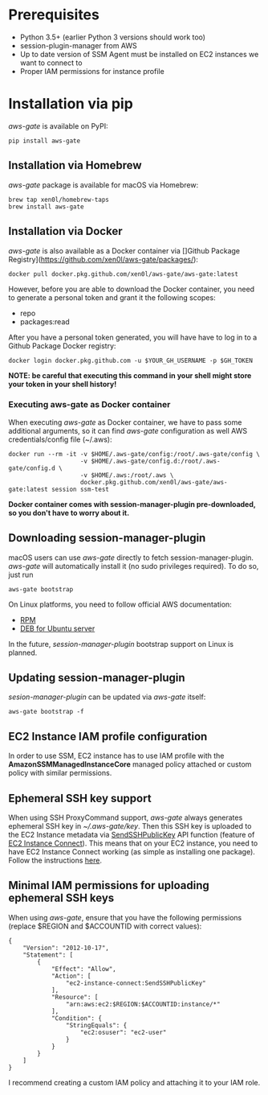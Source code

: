 # Prerequisites

* Python 3.5+ (earlier Python 3 versions should work too)
* session-plugin-manager from AWS
* Up to date version of SSM Agent must be installed on EC2 instances we want to connect to
* Proper IAM permissions for instance profile

# Installation via pip

_aws-gate_ is available on PyPI:

```
pip install aws-gate
```

## Installation via Homebrew

_aws-gate_ package is available for macOS via Homebrew:

```
brew tap xen0l/homebrew-taps
brew install aws-gate
```

## Installation via Docker

_aws-gate_ is also available as a Docker container via []Github Package Registry](https://github.com/xen0l/aws-gate/packages/):

```
docker pull docker.pkg.github.com/xen0l/aws-gate/aws-gate:latest
```

However, before you are able to download the Docker container, you need to generate a personal token and grant it the following scopes:

* repo
* packages:read

After you have a personal token generated, you will have have to log in to a Github Package Docker registry:

```
docker login docker.pkg.github.com -u $YOUR_GH_USERNAME -p $GH_TOKEN
```

**NOTE: be careful that executing this command in your shell might store your token in your shell history!**

### Executing aws-gate as Docker container

When executing _aws-gate_ as Docker container, we have to pass some additional arguments, so it can find _aws-gate_ configuration as well AWS credentials/config file (~/.aws):

```
docker run --rm -it -v $HOME/.aws-gate/config:/root/.aws-gate/config \
                    -v $HOME/.aws-gate/config.d:/root/.aws-gate/config.d \
                    -v $HOME/.aws:/root/.aws \
                    docker.pkg.github.com/xen0l/aws-gate/aws-gate:latest session ssm-test
```

**Docker container comes with session-manager-plugin pre-downloaded, so you don't have to worry about it.**

## Downloading session-manager-plugin

macOS users can use _aws-gate_ directly to fetch session-manager-plugin. _aws-gate_ will automatically install it (no sudo privileges required). To do so, just run

```
aws-gate bootstrap
```

On Linux platforms, you need to follow official AWS documentation:

* [RPM](https://docs.aws.amazon.com/systems-manager/latest/userguide/session-manager-working-with-install-plugin.html#install-plugin-linux)
* [DEB for Ubuntu server](https://docs.aws.amazon.com/systems-manager/latest/userguide/session-manager-working-with-install-plugin.html#install-plugin-debian)

In the future, _session-manager-plugin_ bootstrap support on Linux is planned.

## Updating session-manager-plugin

_sesion-manager-plugin_ can be updated via _aws-gate_ itself:

```
aws-gate bootstrap -f
```

## EC2 Instance IAM profile configuration

In order to use SSM, EC2 instance has to use IAM profile with the **AmazonSSMManagedInstanceCore**  managed policy attached or custom policy with similar permissions.

## Ephemeral SSH key support

When using SSH ProxyCommand support, _aws-gate_ always generates ephemeral SSH key in _~/.aws-gate/key_. Then this SSH key is uploaded to the EC2 Instance metadata via [SendSSHPublicKey](https://docs.aws.amazon.com/ec2-instance-connect/latest/APIReference/API_SendSSHPublicKey.html) API function (feature of [EC2 Instance Connect](https://docs.aws.amazon.com/AWSEC2/latest/UserGuide/Connect-using-EC2-Instance-Connect.html)). This means that on your EC2 instance, you need to have EC2 Instance Connect working (as simple as installing one package). Follow the instructions [here](https://docs.aws.amazon.com/AWSEC2/latest/UserGuide/ec2-instance-connect-set-up.html#ec2-instance-connect-install).

## Minimal IAM permissions for uploading ephemeral SSH keys

When using _aws-gate_, ensure that you have the following permissions (replace $REGION and $ACCOUNTID with correct values):

```
{
    "Version": "2012-10-17",
    "Statement": [
        {
            "Effect": "Allow",
            "Action": [
                "ec2-instance-connect:SendSSHPublicKey"
            ],
            "Resource": [
                "arn:aws:ec2:$REGION:$ACCOUNTID:instance/*"
            ],
            "Condition": {
                "StringEquals": {
                    "ec2:osuser": "ec2-user"
                }
            }
        }
    ]
}
```

I recommend creating a custom IAM policy and attaching it to your IAM role.

